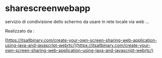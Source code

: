 # sharescreenwebapp

servizio di condivisione dello schermo da usare in rete locale via web ...


Realizzato da :

[https://itsallbinary.com/create-your-own-screen-sharing-web-application-using-java-and-javascript-webrtc/](https://itsallbinary.com/create-your-own-screen-sharing-web-application-using-java-and-javascript-webrtc/)

